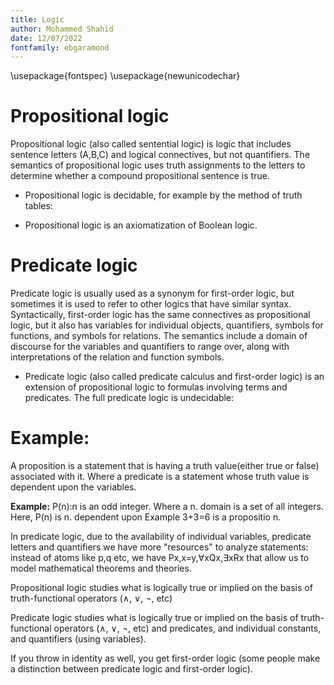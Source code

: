```yaml
---
title: Logic
author: Mohammed Shahid
date: 12/07/2022
fontfamily: ebgaramond
---
```


\usepackage{fontspec}
\usepackage{newunicodechar}

# Propositional logic 
Propositional logic (also called sentential logic)
is logic that includes sentence letters (A,B,C)
and logical connectives, but not quantifiers.
The semantics of propositional logic uses truth
assignments to the letters to determine whether a
compound propositional sentence is true.

* Propositional logic is decidable, for example by
the method of truth tables:

* Propositional logic is an axiomatization of Boolean logic.


# Predicate logic
Predicate logic is usually used as a synonym for
first-order logic, but sometimes it is used to
refer to other logics that have similar syntax.
Syntactically, first-order logic has the same
connectives as propositional logic, but it also
has variables for individual objects, quantifiers,
symbols for functions, and symbols for relations.
The semantics include a domain of discourse for
the variables and quantifiers to range over, along
with interpretations of the relation and function
symbols.


* Predicate logic (also called predicate calculus
and first-order logic) is an extension of
propositional logic to formulas involving terms
and predicates. The full predicate logic is
undecidable:

# Example:
 A proposition is a statement that is having a
truth value(either true or false) associated with
it. Where a predicate is a statement whose truth
value is dependent upon the variables.

__Example:__ P(n):n is an odd integer. Where a  n.
domain is a set of all integers. Here, P(n) is  n.
dependent upon Example 3+3=6 is a propositio    n.




In predicate logic, due to the availability of
individual variables, predicate letters and
quantifiers we have more "resources" to analyze
statements: instead of atoms like p,q etc, we
have Px,x=y,∀xQx,∃xRx that allow us to model
mathematical theorems and theories.


Propositional logic studies what is logically
true or implied on the basis of truth-functional
operators (∧, ∨, ¬, etc)

Predicate logic studies what is logically true or
implied on the basis of truth-functional operators
(∧, ∨, ¬, etc) and predicates, and individual
constants, and quantifiers (using variables).

If you throw in identity as well, you get
first-order logic (some people make a distinction
between predicate logic and first-order logic).
